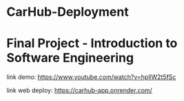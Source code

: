 # CarHub-Deployment
# Final Project - Introduction to Software Engineering
link demo: https://www.youtube.com/watch?v=hpllW2t5fSc

link web deploy: https://carhub-app.onrender.com/

